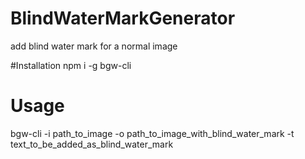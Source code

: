 # BlindWaterMarkGenerator
add blind water mark for a normal image

#Installation
npm i -g bgw-cli
# Usage
bgw-cli -i path_to_image -o path_to_image_with_blind_water_mark -t text_to_be_added_as_blind_water_mark

